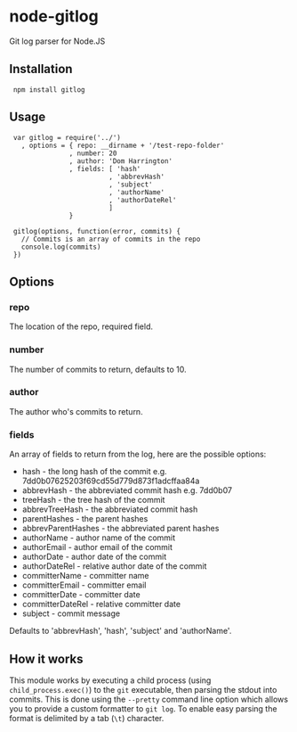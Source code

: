 node-gitlog
===========

Git log parser for Node.JS

## Installation

     npm install gitlog

## Usage

     var gitlog = require('../')
       , options = { repo: __dirname + '/test-repo-folder'
                   , number: 20
                   , author: 'Dom Harrington'
                   , fields: [ 'hash'
                             , 'abbrevHash'
                             , 'subject'
                             , 'authorName'
                             , 'authorDateRel'
                             ]
                   }

     gitlog(options, function(error, commits) {
       // Commits is an array of commits in the repo
       console.log(commits)
     })

## Options

### repo
The location of the repo, required field.

### number
The number of commits to return, defaults to 10.

### author
The author who's commits to return.

### fields
An array of fields to return from the log, here are the possible options:

- hash - the long hash of the commit e.g. 7dd0b07625203f69cd55d779d873f1adcffaa84a
- abbrevHash - the abbreviated commit hash e.g. 7dd0b07
- treeHash - the tree hash of the commit
- abbrevTreeHash - the abbreviated commit hash
- parentHashes - the parent hashes
- abbrevParentHashes - the abbreviated parent hashes
- authorName - author name of the commit
- authorEmail - author email of the commit
- authorDate - author date of the commit
- authorDateRel - relative author date of the commit
- committerName - committer name
- committerEmail - committer email
- committerDate - committer date
- committerDateRel - relative committer date
- subject - commit message

Defaults to 'abbrevHash', 'hash', 'subject' and 'authorName'.

## How it works

This module works by executing a child process (using `child_process.exec()`) to the `git` executable, then parsing the stdout into commits. This is done using the `--pretty` command line option which allows you to provide a custom formatter to `git log`. To enable easy parsing the format is delimited by a tab (`\t`) character.